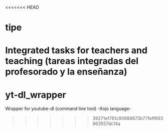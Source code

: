 <<<<<<< HEAD
# tipe
Integrated tasks for teachers and teaching (tareas integradas del profesorado y la enseñanza)
=======
# yt-dl_wrapper
Wrapper for youtube-dl (command line tool) -Xojo language-
>>>>>>> 39271ef781c90889873b77feff693963557dc14a
